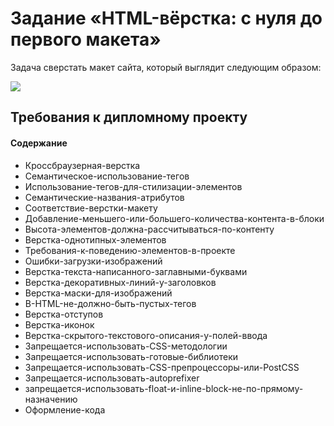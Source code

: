 # Задание «HTML-вёрстка: с нуля до первого макета»

Задача сверстать макет сайта, который выглядит следующим образом:
 
 ![](https://raw.githubusercontent.com/netology-code/html-2-diploma/master/sources/NOEMI_Modern_ru.jpg)

## Требования к дипломному проекту

#### Содержание
- Кроссбраузерная-верстка
- Семантическое-использование-тегов
- Использование-тегов-для-стилизации-элементов
- Семантические-названия-атрибутов
- Соответствие-верстки-макету
- Добавление-меньшего-или-большего-количества-контента-в-блоки
- Высота-элементов-должна-рассчитываться-по-контенту
- Верстка-однотипных-элементов
- Требования-к-поведению-элементов-в-проекте
- Ошибки-загрузки-изображений
- Верстка-текста-написанного-заглавными-буквами
- Верстка-декоративных-линий-у-заголовков
- Верстка-маски-для-изображений
- В-HTML-не-должно-быть-пустых-тегов
- Верстка-отступов
- Верстка-иконок
- Верстка-скрытого-текстового-описания-у-полей-ввода
- Запрещается-использовать-CSS-методологии 
- Запрещается-использовать-готовые-библиотеки
- Запрещается-использовать-CSS-препроцессоры-или-PostCSS
- Запрещается-использовать-autoprefixer
- запрещается-использовать-float-и-inline-block-не-по-прямому-назначению
- Оформление-кода
